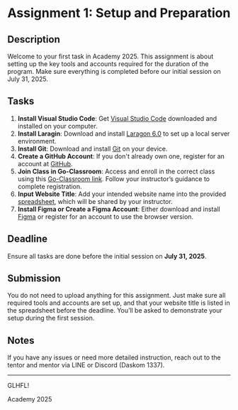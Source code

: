 # Assignment 1: Setup and Preparation

## Description

Welcome to your first task in Academy 2025. This assignment is about setting up the key tools and accounts required for the duration of the program. Make sure everything is completed before our initial session on July 31, 2025.

## Tasks

1. **Install Visual Studio Code**: Get [Visual Studio Code](https://code.visualstudio.com/) downloaded and installed on your computer.
2. **Install Laragin**: Download and install [Laragon 6.0](https://drive.google.com/drive/folders/1WhJGQGW-GkayopMwtS2jcx63RrxvFHFW?usp=drive_link) to set up a local server environment.
3. **Install Git**: Download and install [Git](https://git-scm.com/) on your device.
4. **Create a GitHub Account**: If you don't already own one, register for an account at [GitHub](https://github.com/).
5. **Join Class in Go-Classroom**: Access and enroll in the correct class using this [Go-Classroom link](https://classroom.google.com/c/NzAwODM5OTU3OTUz?cjc=2pcc5zc). Follow your instructor’s guidance to complete registration.
6. **Input Website Title**: Add your intended website name into the provided [spreadsheet](https://docs.google.com/spreadsheets/d/1k5e1HiOhAybfs_trlh9G_OUYdQNrn7UU/edit?usp=sharing&ouid=100658048134651575020&rtpof=true&sd=true), which will be shared by your instructor.
7. **Install Figma or Create a Figma Account**: Either download and install [Figma](https://www.figma.com/) or register for an account to use the browser version.

## Deadline

Ensure all tasks are done before the initial session on **July 31, 2025**.

## Submission

You do not need to upload anything for this assignment. Just make sure all required tools and accounts are set up, and that your website title is listed in the spreadsheet before the deadline. You’ll be asked to demonstrate your setup during the first session.

## Notes

If you have any issues or need more detailed instruction, reach out to the tentor and mentor via LINE or Discord (Daskom 1337).

---

GLHFL!

Academy 2025
